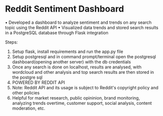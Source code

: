 # Reddit Sentiment Dashboard
•	Developed a dashboard to analyze sentiment and trends on any search topic using the Reddit API
•	Visualized data trends and stored search results in a PostgreSQL database through Flask integration

Steps:
1. Setup flask, install requirements and run the app.py file
2. Setup postgresql and in command prompt/terminal open the postgresql dashboard(opening another server) with the db credentials
3. Once any search is done on localhost, results are analysed, with wordcloud and other analysis and top search results are then stored in the postgre sql
4. POWERED BY REDDIT API
5. Note: Reddit API and its usage is subject to Reddit's copyright policy and other policies
6. Helpful for market research, public opininion, brand monitoring, analyzing trends overtime, customer support, social analysis, content moderation, etc.
